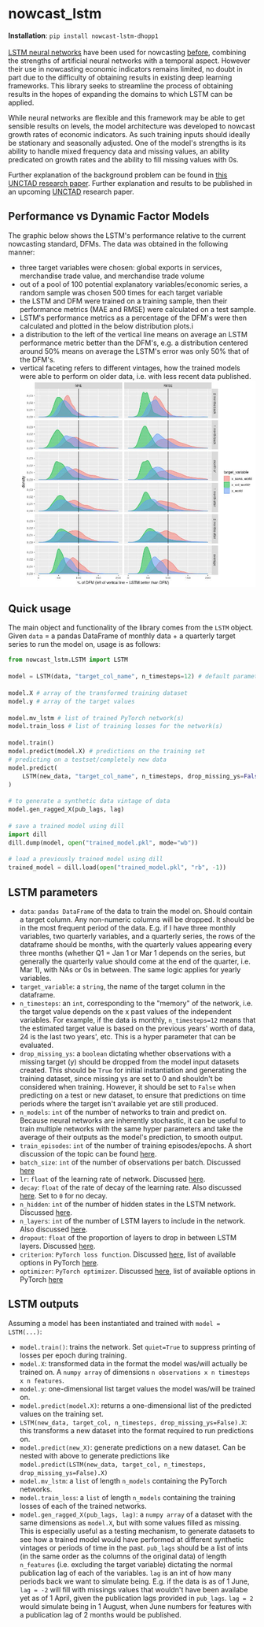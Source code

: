 # nowcast_lstm
**Installation**: `pip install nowcast-lstm-dhopp1`
<br><br>
[LSTM neural networks](https://en.wikipedia.org/wiki/Long_short-term_memory) have been used for nowcasting [before](https://papers.nips.cc/paper/2015/file/07563a3fe3bbe7e3ba84431ad9d055af-Paper.pdf), combining the strengths of artificial neural networks with a temporal aspect. However their use in nowcasting economic indicators remains limited, no doubt in part due to the difficulty of obtaining results in existing deep learning frameworks. This library seeks to streamline the process of obtaining results in the hopes of expanding the domains to which LSTM can be applied.

While neural networks are flexible and this framework may be able to get sensible results on levels, the model architecture was developed to nowcast growth rates of economic indicators. As such training inputs should ideally be stationary and seasonally adjusted. One of the model's strengths is its ability to handle mixed frequency data and missing values, an ability predicated on growth rates and the ability to fill missing values with 0s. 

Further explanation of the background problem can be found in [this UNCTAD research paper](https://unctad.org/system/files/official-document/ser-rp-2018d9_en.pdf). Further explanation and results to be published in an upcoming [UNCTAD](https://unctad.org/) research paper.

## Performance vs Dynamic Factor Models
The graphic below shows the LSTM's performance relative to the current nowcasting standard, DFMs. The data was obtained in the following manner:
- three target variables were chosen: global exports in services, merchandise trade value, and merchandise trade volume
- out of a pool of 100 potential explanatory variables/economic series, a random sample was chosen 500 times for each target variable
- the LSTM and DFM were trained on a training sample, then their performance metrics (MAE and RMSE) were calculated on a test sample. 
- LSTM's performance metrics as a percentage of the DFM's were then calculated and plotted in the below distribution plots.i
- a distribution to the left of the vertical line means on average an LSTM performance metric better than the DFM's, e.g. a distribution centered around 50% means on average the LSTM's error was only 50% that of the DFM's.
- vertical faceting refers to different vintages, how the trained models were able to perform on older data, i.e. with less recent data published. 
![text](performance.jpg)

## Quick usage
The main object and functionality of the library comes from the `LSTM` object. Given `data` = a pandas DataFrame of monthly data + a quarterly target series to run the model on, usage is as follows:
```python
from nowcast_lstm.LSTM import LSTM

model = LSTM(data, "target_col_name", n_timesteps=12) # default parameters with 12 timestep history

model.X # array of the transformed training dataset
model.y # array of the target values

model.mv_lstm # list of trained PyTorch network(s)
model.train_loss # list of training losses for the network(s)

model.train()
model.predict(model.X) # predictions on the training set
# predicting on a testset/completely new data
model.predict(
	LSTM(new_data, "target_col_name", n_timesteps, drop_missing_ys=False).X # drop missing ys = false to keep observations where actual target isn't available yet
)

# to generate a synthetic data vintage of data
model.gen_ragged_X(pub_lags, lag)

# save a trained model using dill
import dill
dill.dump(model, open("trained_model.pkl", mode="wb"))

# load a previously trained model using dill
trained_model = dill.load(open("trained_model.pkl", "rb", -1))

```

## LSTM parameters
- `data`: `pandas DataFrame` of the data to train the model on. Should contain a target column. Any non-numeric columns will be dropped. It should be in the most frequent period of the data. E.g. if I have three monthly variables, two quarterly variables, and a quarterly series, the rows of the dataframe should be months, with the quarterly values appearing every three months (whether Q1 = Jan 1 or Mar 1 depends on the series, but generally the quarterly value should come at the end of the quarter, i.e. Mar 1), with NAs or 0s in between. The same logic applies for yearly variables.
- `target_variable`: a `string`, the name of the target column in the dataframe.
- `n_timesteps`: an `int`, corresponding to the "memory" of the network, i.e. the target value depends on the x past values of the independent variables. For example, if the data is monthly, `n_timesteps=12` means that the estimated target value is based on the previous years' worth of data, 24 is the last two years', etc. This is a hyper parameter that can be evaluated.
- `drop_missing_ys`: a `boolean` dictating whether observations with a missing target (y) should be dropped from the model input datasets created. This should be `True` for initial instantiation and generating the training dataset, since missing ys are set to 0 and shouldn't be considered when training. However, it should be set to `False` when predicting on a test or new dataset, to ensure that predictions on time periods where the target isn't available yet are still produced.
- `n_models`: `int` of the number of networks to train and predict on. Because neural networks are inherently stochastic, it can be useful to train multiple networks with the same hyper parameters and take the average of their outputs as the model's prediction, to smooth output.
- `train_episodes`: `int` of the number of training episodes/epochs. A short discussion of the topic can be found [here](https://machinelearningmastery.com/difference-between-a-batch-and-an-epoch/).
- `batch_size`: `int` of the number of observations per batch. Discussed [here](https://machinelearningmastery.com/difference-between-a-batch-and-an-epoch/)
- `lr`: `float` of the learning rate of network. Discussed [here](https://machinelearningmastery.com/understand-the-dynamics-of-learning-rate-on-deep-learning-neural-networks/).
- `decay`: `float` of the rate of decay of the learning rate. Also discussed [here](https://machinelearningmastery.com/understand-the-dynamics-of-learning-rate-on-deep-learning-neural-networks/). Set to `0` for no decay.
- `n_hidden`: `int` of the number of hidden states in the LSTM network. Discussed [here](https://machinelearningmastery.com/stacked-long-short-term-memory-networks/).
- `n_layers`: `int` of the number of LSTM layers to include in the network. Also discussed [here](https://machinelearningmastery.com/stacked-long-short-term-memory-networks/).
- `dropout`: `float` of the proportion of layers to drop in between LSTM layers. Discussed [here](https://machinelearningmastery.com/dropout-for-regularizing-deep-neural-networks/).
- `criterion`: `PyTorch loss function`. Discussed [here](https://machinelearningmastery.com/loss-and-loss-functions-for-training-deep-learning-neural-networks/), list of available options in PyTorch [here](https://pytorch.org/docs/stable/nn.html#loss-functions).
- `optimizer`: `PyTorch optimizer`. Discussed [here](https://towardsdatascience.com/optimizers-for-training-neural-network-59450d71caf6), list of available options in PyTorch [here](https://pytorch.org/docs/stable/optim.html)

## LSTM outputs
Assuming a model has been instantiated and trained with `model = LSTM(...)`:
- `model.train()`: trains the network. Set `quiet=True` to suppress printing of losses per epoch during training.
- `model.X`: transformed data in the format the model was/will actually be trained on. A `numpy array` of dimensions `n observations x n timesteps x n features`.
- `model.y`: one-dimensional list target values the model was/will be trained on.
- `model.predict(model.X)`: returns a one-dimensional list of the predicted values on the training set.
- `LSTM(new_data, target_col, n_timesteps, drop_missing_ys=False).X`: this transforms a new dataset into the format required to run predictions on.
- `model.predict(new_X)`: generate predictions on a new dataset. Can be nested with above to generate predictions like `model.predict(LSTM(new_data, target_col, n_timesteps, drop_missing_ys=False).X)`
- `model.mv_lstm`: a `list` of length `n_models` containing the PyTorch networks. 
- `model.train_loss`: a `list` of length `n_models` containing the training losses of each of the trained networks.
- `model.gen_ragged_X(pub_lags, lag)`: a `numpy array` of a dataset with the same dimensions as `model.X`, but with some values filled as missing. This is especially useful as a testing mechanism, to generate datasets to see how a trained model would have performed at different synthetic vintages or periods of time in the past. `pub_lags` should be a list of ints (in the same order as the columns of the original data) of length `n_features` (i.e. excluding the target variable) dictating the normal publication lag of each of the variables. `lag` is an int of how many periods back we want to simulate being. E.g. if the data is as of 1 June, `lag = -2` will fill with missings values that wouldn't have been availabe yet as of 1 April, given the publication lags provided in `pub_lags`. `lag = 2` would simulate being in 1 August, when June numbers for features with a publication lag of 2 months would be published.
